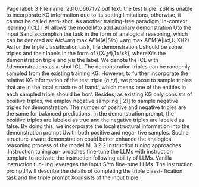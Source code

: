 Page label: 3
File name: 2310.06671v2.pdf
text:
the test triple. ZSR is unable to incorporate KG information due to
its setting limitations, otherwise, it cannot be called zero-shot.
As another training-free paradigm, in-context learning (ICL) [ 9]
allows the modelMto add auxiliary demonstration Uto the input
Sand accomplish the task in the form of analogical reasoning,
which can be denoted as:
A𝑖𝑐𝑙=arg max
A𝑃M(A|S𝑖𝑐𝑙)
=arg max
A𝑃M(A|I𝑖𝑐𝑙,U,X)(2)
As for the triple classification task, the demonstration Ushould
be some triples and their labels in the form of {(X𝑖,𝑦𝑖),1≤𝑖≤𝑘},
whereX𝑖is the demonstration triple and 𝑦𝑖is the label. We denote
the ICL with 𝑘demonstrations as 𝑘-shot ICL.
The demonstration triples can be randomly sampled from the
existing training KG. However, to further incorporate the relative
KG information of the test triple (ℎ,𝑟,𝑡), we propose to sample
triples that are in the local structure of ℎand𝑡, which means one
of the entities in each sampled triple should be ℎor𝑡. Besides, as
existing KG only consists of positive triples, we employ negative
sampling [ 21] to sample negative triples for demonstration. The
number of positive and negative triples are the same for balanced
predictions. In the demonstration prompt, the positive triples are
labeled as true and the negative triples are labeled as false.
By doing this, we incorporate the local structural information
into the demonstration prompt Uwith both positive and nega-
tive samples. Such a structure-aware demonstration could better
enhance the analogical reasoning process of the model M.
3.2.2 Instruction tuning approaches .Instruction tuning ap-
proaches fine-tune the LLMs with instruction template to activate
the instruction following ability of LLMs. Vanilla instruction tun-
ing leverages the input S𝑖𝑡to fine-tune LLMs. The instruction
promptI𝑖𝑡will describe the details of completing the triple classi-
fication task and the triple prompt Xconsists of the input triple.